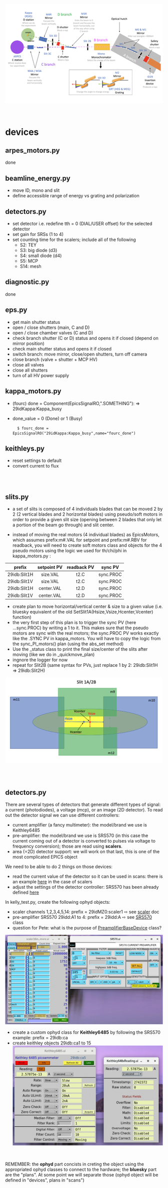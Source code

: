 


![image](./figures/beamline_sketch.jpg)



</br>

# devices

## arpes_motors.py
done

## beamline_energy.py
- move ID, mono and slit 
- define accessible range of energy vs grating and polarization

## detectors.py
- set detector i.e. redefine tth = 0 (DIAL/USER offset) for the selected detector 
- set gain for SRSs (1 to 4)
- set counting time for the scalers; include all of the following
    - S2: TEY  
    - S3: big diode (d3)
    - S4: small diode (d4)
    - S5: MCP
    - S14: mesh

## diagnostic.py
done

## eps.py
- get main shutter status
- open / close shutters (main, C and D)
- open / close chamber valves (C and D)
- check branch shutter (C or D) status and opens it if closed (depend on mirror position)
- check main shutter status and opens it if closed
- switch branch: move mirror, close/open shutters, turn off camera
- close branch (valve + shutter + MCP HV)
- close all valves
- close all shutters
- turn of all HV power supply

## kappa_motors.py
- (fourc) done = Component(EpicsSignalRO,".SOMETHING"): => 29idKappa:Kappa_busy
- done_value = 0 (Done) or 1 (Busy)

        $ fourc_done = EpicsSignalRO("29idKappa:Kappa_busy",name="fourc_done") 


## keithleys.py
- reset settings to default
- convert current to flux





<br>
<br>

## slits.py

- a set of slits is composed of 4 individuals blades that can be moved 2 by 2 (2 vertical blades and 2 horizontal blades) using pseudo/soft motors in order to provide a given slit size (opening between 2 blades that only let a portion of the beam go through) and slit center.

- instead of moving the real motors (4 individual blades) as EpicsMotors, which assumes prefix:m#.VAL for setpoint and prefix:m#.RBV for readback, you will need to create soft motors class and objects for the 4 pseudo motors using the logic we used for th/chi/phi in kappa_motors.py : 

| prefix      |  setpoint PV |  readback PV  |  sync PV  |
|----------   |:------------:|:-------------:|:-------------:|
| 29idb:Slit1H | size.VAL    | t2.C | sync.PROC |
| 29idb:Slit1V | size.VAL    | t2.C | sync.PROC |
| 29idb:Slit1H | center.VAL  | t2.D | sync.PROC |
| 29idb:Slit1V | center.VAL  | t2.D | sync.PROC |

- create plan to move horizontal/vertical center & size to a given value (i.e. bluesky equivalent of the old SetSlit1A(Hsize,Vsize,Hcenter,Vcenter) function)
- the very first step of this plan is to trigger the sync PV (here ...sync.PROC) by writing a 1 to it. This makes sure that the pseudo motors are sync with the real motors; the sync.PROC PV works exactly like the .SYNC PV in kappa_motors. You will have to copy the logic from the sync_PI_motors() plan (using the abs_set method)
- Use the _status class to print the final size/center of the slits after moving (like we do in _quickmove_plan)
- ingnore the logger for now
- repeat for Slit2B (same syntax for PVs, just replace 1 by 2: 29idb:Slit1H => 29idb:Slit2H)


![image](./figures/4blades_slits.jpg)

<br>
<br>

## detectors.py

There are several types of detectors that generate different types of signal: a current (photodiodes), a voltage (mcp), or an image (2D detector).
To read out the detector signal we can use different controllers:
- current amplifier (a fancy multimeter): the model/brand we use is Keithley6485
- pre-amplifier: the model/brand we use is SRS570 (in this case the current coming out of a detector is converted to pulses via voltage to frequency conversion); 
those are read using <b>scalers</b>. 
- area (=2D) detector support: we will work on that last, this is one of the most complicated EPICS object


We need to be able to do 2 things on those devices:
- read the current value of the detector so it can be used in scans: there is an example [here](https://nbviewer.org/github/BCDA-APS/use_bluesky/blob/main/lessons/lesson1.ipynb) in the case of scalers
- adjust the settings of the detector controller: SRS570 has been already defined [here](https://github.com/BCDA-APS/apstools/blob/main/apstools/_devices/srs570_preamplifier.py)


In kelly_test.py, create the following ophyd objects:

- scaler channels 1,2,3,4,5,14:  prefix = 29idMZ0:scaler1 ⇨ see [scaler](https://nbviewer.org/github/BCDA-APS/use_bluesky/blob/main/lessons/lesson1.ipynb) doc 
- pre-amplifier SRS570 29idd:A1 to 4:  prefix = 29idd:A  ⇨   see [SRS570](https://github.com/BCDA-APS/apstools/blob/main/apstools/_devices/srs570_preamplifier.py) class 
- question for Pete: what is the purpose of [PreamplifierBaseDevice](https://github.com/BCDA-APS/apstools/blob/166a5e5bec46adc54f3f6242656ce87b56664c9b/apstools/_devices/preamp_base.py#L24) class?

 ![image](./figures/scaler+srs.jpg)

- create a custom ophyd class for <b>Keithley6485</b> by following the SRS570 example:  prefix = 29idb:ca
 - create keithley objects 29idb:ca1 to 15
 ![image](./figures/keithley.jpg)

<br>
<br>
 REMEMBER: the <b>ophyd</b> part concists in creting the object using the appropriated ophyd classes to connect to the hardware; the <b>bluesky</b> part are the "plans". At some point we will separate those (ophyd object will be defined in "devices", plans in "scans")